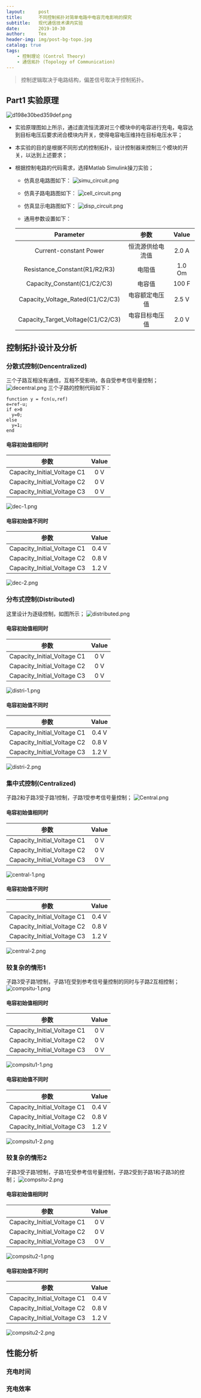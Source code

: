 ```yaml
---
layout:     post
title:      不同控制拓扑对简单电路中电容充电影响的探究
subtitle:   现代通信技术课内实验
date:       2019-10-30
author:     Tex
header-img: img/post-bg-topo.jpg
catalog: true
tags:
    - 控制理论 (Control Theory)
    - 通信拓扑 (Topology of Communication)
---
```


> 控制逻辑取决于电路结构，偏差信号取决于控制拓扑。

## Part1 实验原理
![d198e30bed359def.png](https://i.loli.net/2019/11/01/67bhnQotDRIYku5.png)
- 实验原理图如上所示，通过直流恒流源对三个模块中的电容进行充电，电容达到目标电压后要求闭合模块内开关，使得电容电压维持在目标电压水平；

- 本实验的目的是根据不同形式的控制拓扑，设计控制器来控制三个模块的开关，以达到上述要求；

- 根据控制电路的代码需求，选择Matlab Simulink操刀实验；
    - 仿真总电路图如下：
    ![simu_circuit.png](https://i.loli.net/2019/11/01/9ywCKkaI5UQfPbr.png)
    - 仿真子路电路图如下：
    ![cell_circuit.png](https://i.loli.net/2019/11/01/9xcSVlT14sgadYw.png)
    - 仿真显示电路图如下：
    ![disp_circuit.png](https://i.loli.net/2019/11/01/IYuv53rHqOb8JQm.png)

    - 通用参数设置如下：

    |Parameter|参数|Value|
    |:-:|:-:|:-:|
    |Current-constant Power| 恒流源供给电流值|2.0 A|
    |Resistance_Constant(R1/R2/R3)| 电阻值|1.0 Om |
    |Capacity_Constant(C1/C2/C3)| 电容值|100 F|
    |Capacity_Voltage_Rated(C1/C2/C3)| 电容额定电压值|2.5 V|
    |Capacity_Target_Voltage(C1/C2/C3)| 电容目标电压值|2.0 V|


## 控制拓扑设计及分析
### 分散式控制(Dencentralized)
三个子路互相没有通信，互相不受影响，各自受参考信号量控制；
![decentral.png](https://i.loli.net/2019/11/01/hdF6lmvqOnZ3AG1.png)
三个子路的控制代码如下：
```
function y = fcn(u,ref)
e=ref-u;
if e>0
  y=0;
else
  y=1;
end
```
#### 电容初始值相同时

|参数|Value|
|:-:|:-:|
|Capacity_Initial_Voltage C1| 0 V|
|Capacity_Initial_Voltage C2| 0 V|
|Capacity_Initial_Voltage C3| 0 V|

![dec-1.png](https://i.loli.net/2019/11/01/vKBoU1uNODQZmCS.png)

#### 电容初始值不同时

|参数|Value|
|:-:|:-:|
|Capacity_Initial_Voltage C1| 0.4 V|
|Capacity_Initial_Voltage C2| 0.8 V|
|Capacity_Initial_Voltage C3| 1.2 V|

![dec-2.png](https://i.loli.net/2019/11/01/VwdEThLGW9kgbYF.png)

### 分布式控制(Distributed)
这里设计为逐级控制，如图所示；
![distributed.png](https://i.loli.net/2019/11/01/BDswfG3a5meEYto.png)

#### 电容初始值相同时

|参数|Value|
|:-:|:-:|
|Capacity_Initial_Voltage C1| 0 V|
|Capacity_Initial_Voltage C2| 0 V|
|Capacity_Initial_Voltage C3| 0 V|

![distri-1.png](https://i.loli.net/2019/11/01/Vf135by2Qao4r7w.png)

#### 电容初始值不同时

|参数|Value|
|:-:|:-:|
|Capacity_Initial_Voltage C1| 0.4 V|
|Capacity_Initial_Voltage C2| 0.8 V|
|Capacity_Initial_Voltage C3| 1.2 V|

![distri-2.png](https://i.loli.net/2019/11/01/Y64WuafLsItDXyc.png)

### 集中式控制(Centralized)
子路2和子路3受子路1控制，子路1受参考信号量控制；
![Central.png](https://i.loli.net/2019/11/01/4RW9qcyYlZj2xoE.png)

#### 电容初始值相同时

|参数|Value|
|:-:|:-:|
|Capacity_Initial_Voltage C1| 0 V|
|Capacity_Initial_Voltage C2| 0 V|
|Capacity_Initial_Voltage C3| 0 V|

![central-1.png](https://i.loli.net/2019/11/01/AHgE2Ybyoj1Dip3.png)

#### 电容初始值不同时

|参数|Value|
|:-:|:-:|
|Capacity_Initial_Voltage C1| 0.4 V|
|Capacity_Initial_Voltage C2| 0.8 V|
|Capacity_Initial_Voltage C3| 1.2 V|

![central-2.png](https://i.loli.net/2019/11/01/6STw2eIYtFsPR31.png)

### 较复杂的情形1
子路3受子路1控制，子路1在受到参考信号量控制的同时与子路2互相控制；
![compsitu-1.png](https://i.loli.net/2019/11/01/b1ZCwDJ3ugH54zl.png)

#### 电容初始值相同时

|参数|Value|
|:-:|:-:|
|Capacity_Initial_Voltage C1| 0 V|
|Capacity_Initial_Voltage C2| 0 V|
|Capacity_Initial_Voltage C3| 0 V|

![compsitu1-1.png](https://i.loli.net/2019/11/01/ahZpqSUFAONnVo6.png)

#### 电容初始值不同时

|参数|Value|
|:-:|:-:|
|Capacity_Initial_Voltage C1| 0.4 V|
|Capacity_Initial_Voltage C2| 0.8 V|
|Capacity_Initial_Voltage C3| 1.2 V|

![compsitu1-2.png](https://i.loli.net/2019/11/01/d9Mg15lux6avbLU.png)

### 较复杂的情形2
子路3受子路1控制，子路1在受参考信号量控制，子路2受到子路1和子路3的控制；
![compsitu-2.png](https://i.loli.net/2019/11/01/nWXzLmyjQdlh7Fq.png)

#### 电容初始值相同时

|参数|Value|
|:-:|:-:|
|Capacity_Initial_Voltage C1| 0 V|
|Capacity_Initial_Voltage C2| 0 V|
|Capacity_Initial_Voltage C3| 0 V|

![compsitu2-1.png](https://i.loli.net/2019/11/01/4wX6a5eZYD1WMOK.png)

#### 电容初始值不同时

|参数|Value|
|:-:|:-:|
|Capacity_Initial_Voltage C1| 0.4 V|
|Capacity_Initial_Voltage C2| 0.8 V|
|Capacity_Initial_Voltage C3| 1.2 V|

![compsitu2-2.png](https://i.loli.net/2019/11/01/Ji4oRUSre6aCB29.png)

## 性能分析
### 充电时间
### 充电效率